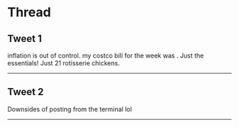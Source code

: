 # Thread

## Tweet 1

inflation is out of control. my costco bill for the week was . Just the essentials! Just 21 rotisserie chickens.

---

## Tweet 2

Downsides of posting from the terminal lol

---

